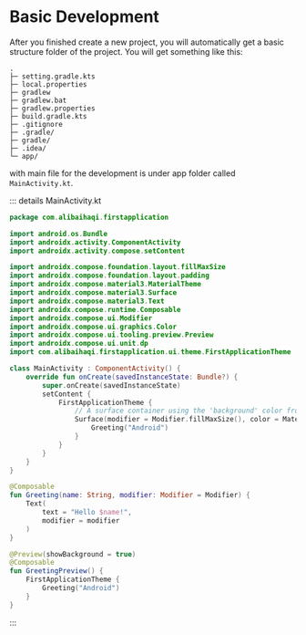 # Basic Development

After you finished create a new project, you will automatically get a basic structure folder of the project. You will get something like this:

```
.
├─ setting.gradle.kts
├─ local.properties
├─ gradlew
├─ gradlew.bat
├─ gradlew.properties
├─ build.gradle.kts
├─ .gitignore
├─ .gradle/
├─ gradle/
├─ .idea/
└─ app/
```

with main file for the development is under app folder called `MainActivity.kt`.

::: details MainActivity.kt
```kotlin
package com.alibaihaqi.firstapplication

import android.os.Bundle
import androidx.activity.ComponentActivity
import androidx.activity.compose.setContent

import androidx.compose.foundation.layout.fillMaxSize
import androidx.compose.foundation.layout.padding
import androidx.compose.material3.MaterialTheme
import androidx.compose.material3.Surface
import androidx.compose.material3.Text
import androidx.compose.runtime.Composable
import androidx.compose.ui.Modifier
import androidx.compose.ui.graphics.Color
import androidx.compose.ui.tooling.preview.Preview
import androidx.compose.ui.unit.dp
import com.alibaihaqi.firstapplication.ui.theme.FirstApplicationTheme

class MainActivity : ComponentActivity() {
    override fun onCreate(savedInstanceState: Bundle?) {
        super.onCreate(savedInstanceState)
        setContent {
            FirstApplicationTheme {
                // A surface container using the 'background' color from the theme
                Surface(modifier = Modifier.fillMaxSize(), color = MaterialTheme.colorScheme.background) {
                    Greeting("Android")
                }
            }
        }
    }
}

@Composable
fun Greeting(name: String, modifier: Modifier = Modifier) {
    Text(
        text = "Hello $name!",
        modifier = modifier
    )
}

@Preview(showBackground = true)
@Composable
fun GreetingPreview() {
    FirstApplicationTheme {
        Greeting("Android")
    }
}
```
:::